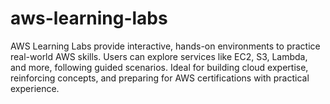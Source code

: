 # aws-learning-labs
AWS Learning Labs provide interactive, hands-on environments to practice real-world AWS skills. Users can explore services like EC2, S3, Lambda, and more, following guided scenarios. Ideal for building cloud expertise, reinforcing concepts, and preparing for AWS certifications with practical experience.
